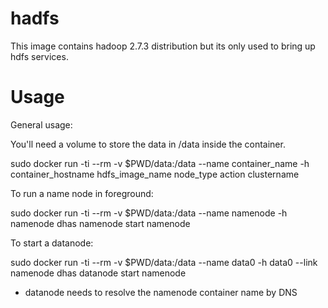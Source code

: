 # hadfs

This image contains hadoop 2.7.3 distribution but its only used to bring up hdfs services.


# Usage

General usage:

You'll need a volume to store the data in /data inside the container.

sudo docker run -ti --rm 
	-v $PWD/data:/data 
	--name container_name 
	-h container_hostname 
	hdfs_image_name node_type action clustername

To run a name node in foreground:

sudo docker run -ti --rm -v $PWD/data:/data --name namenode -h namenode dhas namenode start namenode

To start a datanode:

sudo docker run -ti --rm -v $PWD/data:/data --name data0 -h data0 --link namenode dhas datanode start namenode

- datanode needs to resolve the namenode container name by DNS



